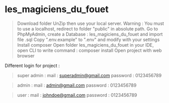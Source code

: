 # les_magiciens_du_fouet
> Download folder
> UnZip then use your local server.
  Warning : You must to use a localhost, redirect to folder "public" in absolute path. 
> Go to PhpMyAdmin, create a Database : les_magiciens_du_fouet and import file .sql
> Copy ".env.example" to ".env" and modify with your settings
> Install composer
> Open folder les_magiciens_du_fouet in your IDE, open CLI to write command : composer install
> Open project with web browser


Different login for project : 
> super admin :
  mail : superadmin@gmail.com
  password : 0123456789
  
> admin :
  mail : admin@gmail.com
  password : 0123456789
  
> user :
  mail : johndoe@gmail.com
  password : 0123456789
